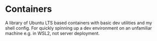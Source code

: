# Containers

A library of Ubuntu LTS based containers with basic dev utilities and my shell config. For quickly spinning up a dev environment on an unfamiliar machine e.g. in WSL2, not server deployment.